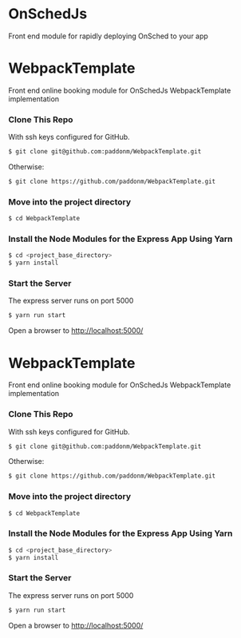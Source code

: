 # OnSchedJs

Front end module for rapidly deploying OnSched to your app
# WebpackTemplate

Front end online booking module for OnSchedJs WebpackTemplate implementation

### Clone This Repo
With ssh keys configured for GitHub.

```bash 
$ git clone git@github.com:paddonm/WebpackTemplate.git 
```

Otherwise:
```bash
$ git clone https://github.com/paddonm/WebpackTemplate.git
```

### Move into the project directory
```bash
$ cd WebpackTemplate
```

### Install the Node Modules for the Express App Using Yarn
```bash
$ cd <project_base_directory>
$ yarn install
```

### Start the Server
The express server runs on port 5000

```bash
$ yarn run start
```

Open a browser to [http://localhost:5000/](http://localhost:5000/)

# WebpackTemplate

Front end online booking module for OnSchedJs WebpackTemplate implementation

### Clone This Repo
With ssh keys configured for GitHub.

```bash 
$ git clone git@github.com:paddonm/WebpackTemplate.git 
```

Otherwise:
```bash
$ git clone https://github.com/paddonm/WebpackTemplate.git
```

### Move into the project directory
```bash
$ cd WebpackTemplate
```

### Install the Node Modules for the Express App Using Yarn
```bash
$ cd <project_base_directory>
$ yarn install
```

### Start the Server
The express server runs on port 5000

```bash
$ yarn run start
```

Open a browser to [http://localhost:5000/](http://localhost:5000/)

